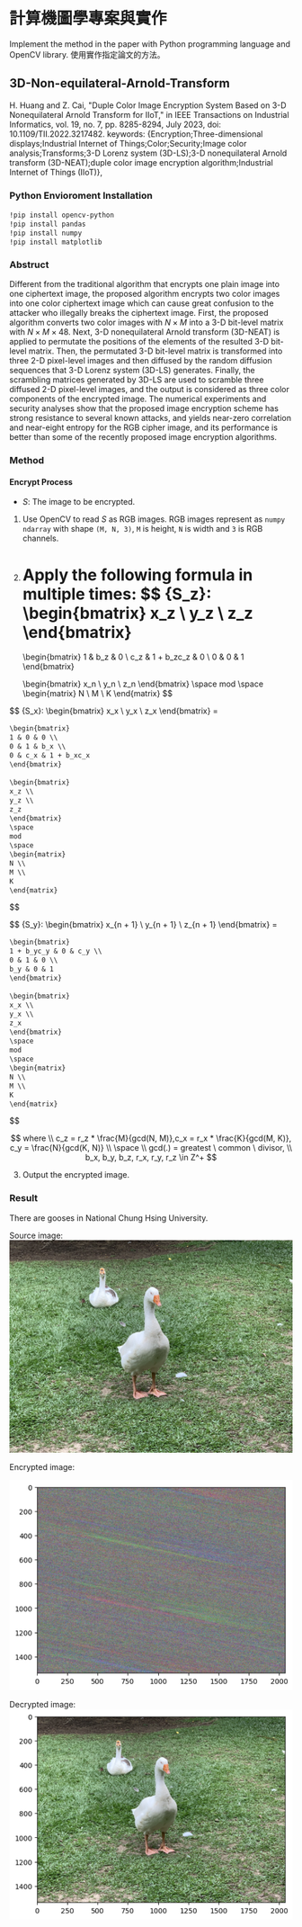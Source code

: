 # 計算機圖學專案與實作
Implement the method in the paper with Python programming language and OpenCV library. 使用實作指定論文的方法。

## 3D-Non-equilateral-Arnold-Transform
H. Huang and Z. Cai, "Duple Color Image Encryption System Based on 3-D Nonequilateral Arnold Transform for IIoT," in IEEE Transactions on Industrial Informatics, vol. 19, no. 7, pp. 8285-8294, July 2023, doi: 10.1109/TII.2022.3217482.
keywords: {Encryption;Three-dimensional displays;Industrial Internet of Things;Color;Security;Image color analysis;Transforms;3-D Lorenz system (3D-LS);3-D nonequilateral Arnold transform (3D-NEAT);duple color image encryption algorithm;Industrial Internet of Things (IIoT)},


### Python Envioroment Installation
```
!pip install opencv-python
!pip install pandas
!pip install numpy
!pip install matplotlib
```

### Abstruct
Different from the traditional algorithm that encrypts one plain image into one ciphertext image, the proposed algorithm encrypts two color images into one color ciphertext image which can cause great confusion to the attacker who illegally breaks the ciphertext image. First, the proposed algorithm converts two color images with $N \times M$  into a 3-D bit-level matrix with $N \times M \times 48$. Next, 3-D nonequilateral Arnold transform (3D-NEAT) is applied to permutate the positions of the elements of the resulted 3-D bit-level matrix. Then, the permutated 3-D bit-level matrix is transformed into three 2-D pixel-level images and then diffused by the random diffusion sequences that 3-D Lorenz system (3D-LS) generates. Finally, the scrambling matrices generated by 3D-LS are used to scramble three diffused 2-D pixel-level images, and the output is considered as three color components of the encrypted image. The numerical experiments and security analyses show that the proposed image encryption scheme has strong resistance to several known attacks, and yields near-zero correlation and near-eight entropy for the RGB cipher image, and its performance is better than some of the recently proposed image encryption algorithms.


### Method

#### Encrypt Process
- $S$: The image to be encrypted.

1. Use OpenCV to read $S$ as RGB images. RGB images represent as `numpy ndarray` with shape `(M, N, 3)`, `M` is height, `N` is width and `3` is RGB channels.
2. Apply the following formula in multiple times:
$$
    \{S_z\}:
    \begin{bmatrix} 
    x_z \\
    y_z \\
    z_z 
    \end{bmatrix} 
    = 
    
    \begin{bmatrix}
    1 & b_z & 0 \\
    c_z & 1 + b_zc_z & 0 \\
    0 & 0 & 1
    \end{bmatrix}

    \begin{bmatrix}
    x_n \\
    y_n \\
    z_n 
    \end{bmatrix}
    \space
    mod
    \space
    \begin{matrix}
    N \\
    M \\
    K
    \end{matrix}
$$

$$
    \{S_x\}:
    \begin{bmatrix} 
    x_x \\
    y_x \\
    z_x 
    \end{bmatrix} 
    = 
    
    \begin{bmatrix}
    1 & 0 & 0 \\
    0 & 1 & b_x \\
    0 & c_x & 1 + b_xc_x
    \end{bmatrix}

    \begin{bmatrix}
    x_z \\
    y_z \\
    z_z 
    \end{bmatrix}
    \space
    mod
    \space
    \begin{matrix}
    N \\
    M \\
    K
    \end{matrix}
$$

$$
    \{S_y\}:
    \begin{bmatrix} 
    x_{n + 1} \\
    y_{n + 1} \\
    z_{n + 1} 
    \end{bmatrix} 
    = 
    
    \begin{bmatrix}
    1 + b_yc_y & 0 & c_y \\
    0 & 1 & 0 \\
    b_y & 0 & 1
    \end{bmatrix}

    \begin{bmatrix}
    x_x \\
    y_x \\
    z_x 
    \end{bmatrix}
    \space
    mod
    \space
    \begin{matrix}
    N \\
    M \\
    K
    \end{matrix}
$$

$$
where \\
c_z = r_z * \frac{M}{gcd(N, M)},c_x = r_x * \frac{K}{gcd(M, K)}, c_y = \frac{N}{gcd(K, N)} \\ \space \\
gcd(.) = greatest \ common \ divisor, \\ b_x, b_y, b_z, r_x, r_y, r_z \in Z^+
$$

3. Output the encrypted image.

### Result
There are gooses in National Chung Hsing University.

Source image: 
![](test/nchu_goose.jpeg)

Encrypted image:

![](result/goose_encrypted.png)

Decrypted image:
![](result/goose_decrypted.png)